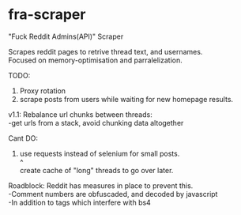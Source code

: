# fra-scraper
"Fuck Reddit Admins(API)" Scraper

Scrapes reddit pages to retrive thread text, and usernames.<br>
Focused on memory-optimisation and parralelization.

TODO:
1. Proxy rotation
2. scrape posts from users while waiting for new homepage results.



v1.1:
Rebalance url chunks between threads:<br>
    -get urls from a stack, avoid chunking data altogether<br>


Cant DO:
1. use requests instead of selenium for small posts.<br>
    ^<br>
    create cache of "long" threads to go over later.

Roadblock:
Reddit has measures in place to prevent this.<br>
    -Comment numbers are obfuscaded, and decoded by javascript<br>
    -In addition to tags which interfere with bs4<br>